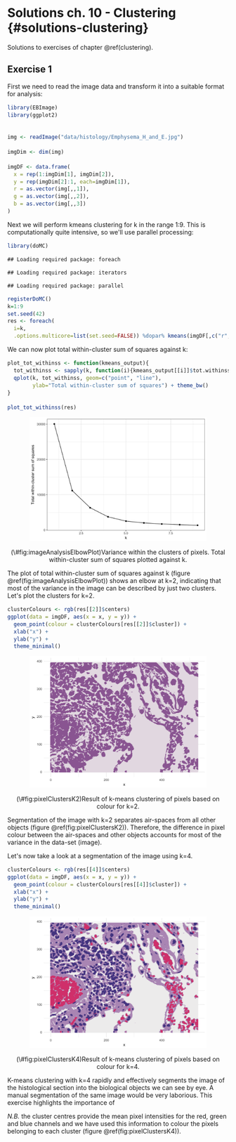 # Solutions ch. 10 - Clustering {#solutions-clustering}

Solutions to exercises of chapter \@ref(clustering). 

<!--
set.seed(42)
dbscanRes <- dbscan::dbscan(t(e), eps=85, minPts=5)


d <- dist((t(e)[dbscanRes$cluster>0,]))

dbscanS <- silhouette(dbscanRes$cluster[dbscanRes$cluster>0], d)
plot(dbscanS, col="black")

-->






## Exercise 1

First we need to read the image data and transform it into a suitable format for analysis:

```r
library(EBImage)
library(ggplot2)


img <- readImage("data/histology/Emphysema_H_and_E.jpg")

imgDim <- dim(img)

imgDF <- data.frame(
  x = rep(1:imgDim[1], imgDim[2]),
  y = rep(imgDim[2]:1, each=imgDim[1]),
  r = as.vector(img[,,1]),
  g = as.vector(img[,,2]),
  b = as.vector(img[,,3])
)
```

Next we will perform kmeans clustering for k in the range 1:9. This is computationally quite intensive, so we'll use parallel processing:

```r
library(doMC)
```

```
## Loading required package: foreach
```

```
## Loading required package: iterators
```

```
## Loading required package: parallel
```

```r
registerDoMC()
k=1:9
set.seed(42)
res <- foreach(
  i=k, 
  .options.multicore=list(set.seed=FALSE)) %dopar% kmeans(imgDF[,c("r", "g", "b")], i, nstart=50)
```

We can now plot total within-cluster sum of squares against k:

```r
plot_tot_withinss <- function(kmeans_output){
  tot_withinss <- sapply(k, function(i){kmeans_output[[i]]$tot.withinss})
  qplot(k, tot_withinss, geom=c("point", "line"), 
        ylab="Total within-cluster sum of squares") + theme_bw()
}

plot_tot_withinss(res)
```

<div class="figure" style="text-align: center">
<img src="20-solutions-clustering_files/figure-html/imageAnalysisElbowPlot-1.png" alt="Variance within the clusters of pixels. Total within-cluster sum of squares plotted against k." width="80%" />
<p class="caption">(\#fig:imageAnalysisElbowPlot)Variance within the clusters of pixels. Total within-cluster sum of squares plotted against k.</p>
</div>

The plot of total within-cluster sum of squares against k (figure \@ref(fig:imageAnalysisElbowPlot)) shows an elbow at k=2, indicating that most of the variance in the image can be described by just two clusters. Let's plot the clusters for k=2.


```r
clusterColours <- rgb(res[[2]]$centers) 
ggplot(data = imgDF, aes(x = x, y = y)) + 
  geom_point(colour = clusterColours[res[[2]]$cluster]) +
  xlab("x") +
  ylab("y") +
  theme_minimal()
```

<div class="figure" style="text-align: center">
<img src="20-solutions-clustering_files/figure-html/pixelClustersK2-1.png" alt="Result of k-means clustering of pixels based on colour for k=2." width="80%" />
<p class="caption">(\#fig:pixelClustersK2)Result of k-means clustering of pixels based on colour for k=2.</p>
</div>

Segmentation of the image with k=2 separates air-spaces from all other objects (figure \@ref(fig:pixelClustersK2)). Therefore, the difference in pixel colour between the air-spaces and other objects accounts for most of the variance in the data-set (image).

Let's now take a look at a segmentation of the image using k=4.

```r
clusterColours <- rgb(res[[4]]$centers) 
ggplot(data = imgDF, aes(x = x, y = y)) + 
  geom_point(colour = clusterColours[res[[4]]$cluster]) +
  xlab("x") +
  ylab("y") +
  theme_minimal()
```

<div class="figure" style="text-align: center">
<img src="20-solutions-clustering_files/figure-html/pixelClustersK4-1.png" alt="Result of k-means clustering of pixels based on colour for k=4." width="80%" />
<p class="caption">(\#fig:pixelClustersK4)Result of k-means clustering of pixels based on colour for k=4.</p>
</div>

K-means clustering with k=4 rapidly and effectively segments the image of the histological section into the biological objects we can see by eye. A manual segmentation of the same image would be very laborious. This exercise highlights the importance of 

*N.B.* the cluster centres provide the mean pixel intensities for the red, green and blue channels and we have used this information to colour the pixels belonging to each cluster (figure \@ref(fig:pixelClustersK4)).


<!--

## Exercise 1

Load required packages

```r
library(ggplot2)
library(cluster)
library(RColorBrewer)
```

Define colours for plots

```r
clusterColours <- brewer.pal(9,"Set1")
```

Read data

```r
noisy_moons <- read.csv("data/example_clusters/noisy_moons.csv", header=F)
```

Perform clustering

```r
res <- dbscan::dbscan(noisy_moons[,1:2], eps=0.075, minPts = 10)
```

Identify noise points as we do not want to include these in the silhouette analysis

```r
# identify and remove noise points
noise <- res$cluster==0
```

Remove noise points from cluster results

```r
clusters <- res$cluster[!noise]
```

Generate distance matrix from ```noisy_moons``` data.frame, exluding noise points.

```r
d <- dist(noisy_moons[!noise,1:2])
```

Silhouette analysis

```r
sil <- silhouette(clusters, d)
plot(sil, border=NA, col=clusterColours[sort(clusters)], main="")
```

<img src="20-solutions-clustering_files/figure-html/unnamed-chunk-11-1.png" width="672" />




-->

